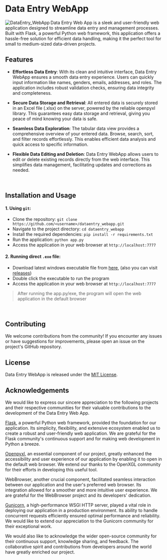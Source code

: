 # Data Entry WebApp

<div align="center">
  <img src="https://github.com/Divinemonk/dataentry_webapp/assets/82360546/2efe0eb3-1e44-4711-9a4a-f718173e05a1" alt="DataEntry_WebApp" align="left">
</div>

Data Entry Web App is a sleek and user-friendly web application designed to streamline data entry and management processes. Built with Flask, a powerful Python web framework, this application offers a hassle-free solution for efficient data handling, making it the perfect tool for small to medium-sized data-driven projects.


## Features

- **Effortless Data Entry**: With its clean and intuitive interface, Data Entry WebApp ensures a smooth data entry experience. Users can quickly input information like names, genders, emails, addresses, and roles. The application includes robust validation checks, ensuring data integrity and completeness.

- **Secure Data Storage and Retrieval**: All entered data is securely stored in an Excel file (.xlsx) on the server, powered by the reliable openpyxl library. This guarantees easy data storage and retrieval, giving you peace of mind knowing your data is safe.

- **Seamless Data Exploration**: The tabular data view provides a comprehensive overview of your entered data. Browse, search, sort, and filter records effortlessly. This enables efficient data analysis and quick access to specific information.

- **Flexible Data Editing and Deletion**: Data Entry WebApp allows users to edit or delete existing records directly from the web interface. This simplifies data management, facilitating updates and corrections as needed.

<br>

## Installation and Usage

#### 1. Using `git`:
- Clone the repository: `git clone https://github.com/<username>/dataentry_webapp.git`
- Navigate to the project directory: `cd dataentry_webapp`
- Install the required dependencies: `pip install -r requirements.txt`
- Run the application: `python app.py`
- Access the application in your web browser at `http://localhost:7777`

#### 2. Running direct `.exe` file:
- Download latest windows executable file from [here](https://github.com/Divinemonk/dataentry_webapp/releases/latest/download/DataEntry_WebApp.exe), (also you can visit [releases](https://github.com/Divinemonk/dataentry_webapp/releases))
- Double click the executable to run the program
- Access the application in your web browser at `http://localhost:7777`

> After running the app.py/exe, the program will open the web application in the default browser

<br>

## Contributing

We welcome contributions from the community! If you encounter any issues or have suggestions for improvements, please open an issue on the project's GitHub repository.

## License

Data Entry WebApp is released under the [MIT License](LICENSE).

## Acknowledgements

We would like to express our sincere appreciation to the following projects and their respective communities for their valuable contributions to the development of the Data Entry Web App.

[Flask](https://github.com/pallets/flask), a powerful Python web framework, provided the foundation for our application. Its simplicity, flexibility, and extensive ecosystem enabled us to create a robust and user-friendly web application. We are grateful for the Flask community's continuous support and for making web development in Python a breeze.

[Openpyxl](https://github.com/theorchard/openpyxl), an essential component of our project, greatly enhanced the accessibility and user experience of our application by enabling it to open in the default web browser. We extend our thanks to the OpenXGL community for their efforts in developing this useful tool.

WebBrowser, another crucial component, facilitated seamless interaction between our application and the user's preferred web browser. Its integration allowed for a smoother and more intuitive user experience. We are grateful for the WebBrowser project and its developers' dedication.

[Gunicorn](https://github.com/benoitc/gunicorn), a high-performance WSGI HTTP server, played a vital role in deploying our application in a production environment. Its ability to handle concurrent requests efficiently ensured optimal performance and reliability. We would like to extend our appreciation to the Gunicorn community for their exceptional work.

We would also like to acknowledge the wider open-source community for their continuous support, knowledge sharing, and feedback. The collaborative spirit and contributions from developers around the world have greatly enriched our project.

